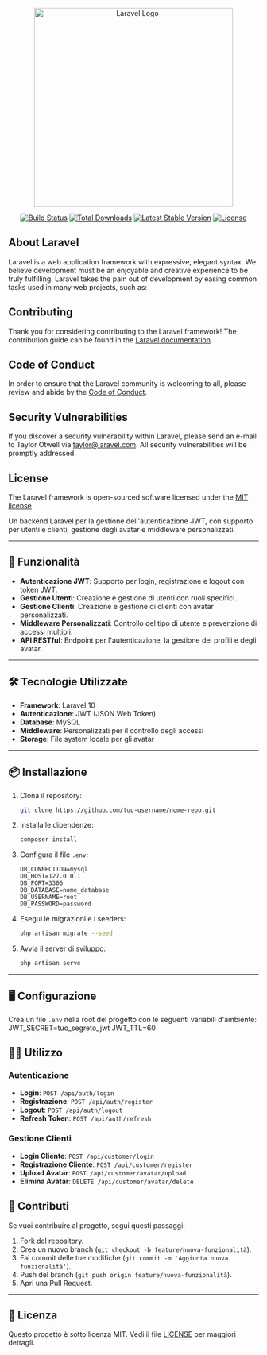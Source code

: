 <p align="center"><a href="https://laravel.com" target="_blank"><img src="https://raw.githubusercontent.com/laravel/art/master/logo-lockup/5%20SVG/2%20CMYK/1%20Full%20Color/laravel-logolockup-cmyk-red.svg" width="400" alt="Laravel Logo"></a></p>

<p align="center">
<a href="https://github.com/laravel/framework/actions"><img src="https://github.com/laravel/framework/workflows/tests/badge.svg" alt="Build Status"></a>
<a href="https://packagist.org/packages/laravel/framework"><img src="https://img.shields.io/packagist/dt/laravel/framework" alt="Total Downloads"></a>
<a href="https://packagist.org/packages/laravel/framework"><img src="https://img.shields.io/packagist/v/laravel/framework" alt="Latest Stable Version"></a>
<a href="https://packagist.org/packages/laravel/framework"><img src="https://img.shields.io/packagist/l/laravel/framework" alt="License"></a>
</p>

## About Laravel

Laravel is a web application framework with expressive, elegant syntax. We believe development must be an enjoyable and creative experience to be truly fulfilling. Laravel takes the pain out of development by easing common tasks used in many web projects, such as:

## Contributing

Thank you for considering contributing to the Laravel framework! The contribution guide can be found in the [Laravel documentation](https://laravel.com/docs/contributions).

## Code of Conduct

In order to ensure that the Laravel community is welcoming to all, please review and abide by the [Code of Conduct](https://laravel.com/docs/contributions#code-of-conduct).

## Security Vulnerabilities

If you discover a security vulnerability within Laravel, please send an e-mail to Taylor Otwell via [taylor@laravel.com](mailto:taylor@laravel.com). All security vulnerabilities will be promptly addressed.

## License

The Laravel framework is open-sourced software licensed under the [MIT license](https://opensource.org/licenses/MIT).


Un backend Laravel per la gestione dell'autenticazione JWT, con supporto per utenti e clienti, gestione degli avatar e middleware personalizzati.

---

## 🚀 Funzionalità

- **Autenticazione JWT**: Supporto per login, registrazione e logout con token JWT.
- **Gestione Utenti**: Creazione e gestione di utenti con ruoli specifici.
- **Gestione Clienti**: Creazione e gestione di clienti con avatar personalizzati.
- **Middleware Personalizzati**: Controllo del tipo di utente e prevenzione di accessi multipli.
- **API RESTful**: Endpoint per l'autenticazione, la gestione dei profili e degli avatar.

---

## 🛠️ Tecnologie Utilizzate

- **Framework**: Laravel 10
- **Autenticazione**: JWT (JSON Web Token)
- **Database**: MySQL
- **Middleware**: Personalizzati per il controllo degli accessi
- **Storage**: File system locale per gli avatar

---

## 📦 Installazione

1. Clona il repository:
   ```bash
   git clone https://github.com/tuo-username/nome-repo.git
   ```
2. Installa le dipendenze:
   ```bash
   composer install
   ```
3. Configura il file `.env`:
   ```env
   DB_CONNECTION=mysql
   DB_HOST=127.0.0.1
   DB_PORT=3306
   DB_DATABASE=nome_database
   DB_USERNAME=root
   DB_PASSWORD=password
   ```
4. Esegui le migrazioni e i seeders:
   ```bash
   php artisan migrate --seed
   ```
5. Avvia il server di sviluppo:
   ```bash
   php artisan serve
   ```

---

## 🖥️ Configurazione

Crea un file `.env` nella root del progetto con le seguenti variabili d'ambiente:
JWT_SECRET=tuo_segreto_jwt
JWT_TTL=60


## 🧑‍💻 Utilizzo

### Autenticazione

- **Login**: `POST /api/auth/login`
- **Registrazione**: `POST /api/auth/register`
- **Logout**: `POST /api/auth/logout`
- **Refresh Token**: `POST /api/auth/refresh`

### Gestione Clienti

- **Login Cliente**: `POST /api/customer/login`
- **Registrazione Cliente**: `POST /api/customer/register`
- **Upload Avatar**: `POST /api/customer/avatar/upload`
- **Elimina Avatar**: `DELETE /api/customer/avatar/delete`

## 🤝 Contributi

Se vuoi contribuire al progetto, segui questi passaggi:

1. Fork del repository.
2. Crea un nuovo branch (`git checkout -b feature/nuova-funzionalità`).
3. Fai commit delle tue modifiche (`git commit -m 'Aggiunta nuova funzionalità'`).
4. Push del branch (`git push origin feature/nuova-funzionalità`).
5. Apri una Pull Request.

---

## 📄 Licenza

Questo progetto è sotto licenza MIT. Vedi il file [LICENSE](LICENSE) per maggiori dettagli.

